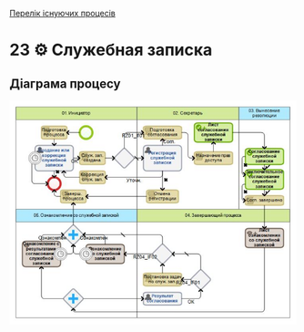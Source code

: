 ﻿[Перелік існуючих процесів](../../README.md)
# 23 ⚙ Служебная записка

## Діаграма процесу
![P23_Diagram](./Images/P23_Diagram.png)